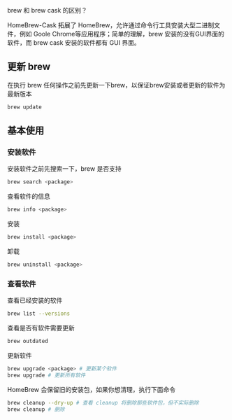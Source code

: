 brew 和 brew cask 的区别？

HomeBrew-Cask 拓展了 HomeBrew，允许通过命令行工具安装大型二进制文件，例如 Goole Chrome等应用程序；简单的理解，brew 安装的没有GUI界面的软件，而 brew cask 安装的软件都有 GUI 界面。

## 更新 brew

在执行 brew 任何操作之前先更新一下brew，以保证brew安装或者更新的软件为最新版本

```bash
brew update
```

## 基本使用

### 安装软件

安装软件之前先搜索一下，brew 是否支持

```bash
brew search <package>
```

查看软件的信息

```bash
brew info <package>
```

安装

```bash
brew install <package>
```

卸载

```bash
brew uninstall <package>
```

### 查看软件

查看已经安装的软件

```bash
brew list --versions
```

查看是否有软件需要更新

```bash
brew outdated
```

更新软件

```bash
brew upgrade <package> # 更新某个软件
brew upgrade # 更新所有软件
```

HomeBrew 会保留旧的安装包，如果你想清理，执行下面命令

```bash
brew cleanup --dry-up # 查看 cleanup 将删除那些软件包，但不实际删除
brew cleanup # 删除
```


